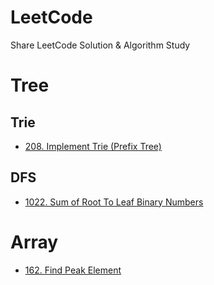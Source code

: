 # LeetCode
Share LeetCode Solution &amp; Algorithm Study

# Tree
## Trie 

- [208. Implement Trie (Prefix Tree)](https://leetcode.com/problems/implement-trie-prefix-tree/)

## DFS

- [1022. Sum of Root To Leaf Binary Numbers](https://leetcode.com/problems/sum-of-root-to-leaf-binary-numbers/)

# Array
- [162. Find Peak Element](https://leetcode.com/problems/find-peak-element/)
